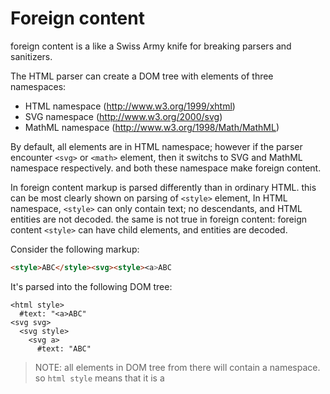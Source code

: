 # Foreign content

foreign content is a like a Swiss Army knife for breaking parsers and sanitizers.

The HTML parser can create a DOM tree with elements of three namespaces:

- HTML namespace (http://www.w3.org/1999/xhtml)
- SVG namespace (http://www.w3.org/2000/svg)
- MathML namespace (http://www.w3.org/1998/Math/MathML)

By default, all elements are in HTML namespace; however if the parser encounter `<svg>` or `<math>` element, then it switchs to SVG and MathML namespace respectively. and both these namespace make foreign content.

In foreign content markup is parsed differently than in ordinary HTML. this can be most clearly shown on parsing of `<style>` element, In HTML namespace, `<style>` can only contain text; no descendants, and HTML entities are not decoded. the same is not true in foreign content: foreign content `<style>` can have child elements, and entities are decoded.

Consider the following markup:

```html
<style>ABC</style><svg><style><a>ABC
```

It's parsed into the following DOM tree:

```example
<html style>
  #text: "<a>ABC"
<svg svg>
  <svg style>
    <svg a>
      #text: "ABC"
```

> NOTE: all elements in DOM tree from there will contain a namespace. so `html style` means that it is a <style> element in HTML namespace.

Moving on, it may be tempting to make a certain observation. That is: if we are inside `svg` or `math` namespace, there all element will be these namespace too. but this is not true, There are certain elements in HTML spec called _MathML text integration points and HTML integration point_. and the children of these elements have HTML namespace.

```html
<math>
  <style></style>
  <mtext><style></style></mtext
></math>
```

It's parsed into the following DOM tree:

```example
<math math>
  <math style>
    <math mtext>
      <html style>
```

Note the style element in `mtext` is in HTML namespace. and this is because `mtext` is **MathML text integration points** and makes the parser switch namespaces.

MathML text integration points are:

- math mi
- math mo
- math mn
- math ms

HTML integration points are:

- math annotation-xml if it has attribute called encoding whose value is equal to either text/html or application/xhtml+xml
- svg foreignObject
- svg desc
- svg title

The HTML specification says that children of MathML text integration points are by default in HTML namespace with two exceptions: `mglyph` and `malignmark` and this only happens if they are a direct child of MathML text integration points

```html
<math>
  <mtext>
    <mglyph></mglyph>
    <a><mglyph></mglyph></a></mtext
></math>
```

into:

```example
<math math>
<math mtext>
  <math mglyph>
  <html a>
    <html mglyph>
```

Notice that `mglyph` that is a direct child of `mtext` is in MathML namespace, while the one that is child of `a` element is in HTML namespace.

## Rules of thumb for determine element's namespace

- Current element is in the namespace of its parent unless conditions from the points below are met.
- If current element is `<svg>` or `<math>` and parent is HTML namespace, then current element is in these namespace respectively.
- If parent of current element is an HTML integration point, then current element is in HTML namespace unless it's `<svg>` or `<math>`.
- If parent of current element is a MathML integration point, then current element is in HTML namespace unless it's `<svg>` `<math>` `<mglyph>` `<malignmark>`
- If current element is one of `<b>` `<big>` `<blockquote>` `<body>` `<br>` `<center>` `<code>` `<dd>` `<div>` `<dl>` `<dt>` `<em>` `<embed>` `<h1> - <h6>` `<head>` `<hr>` `<i>`, `<img>`, `<li>`, `<listing>`, `<menu>`, `<meta>`, `<nobr>`, `<ol>`, `<p>`, `<pre>`, `<ruby>`, `<s>`, `<small>`, `<span>`, `<strong>`, `<strike>`, `<sub>`, `<sup>`, `<table>`, `<tt>`, `<u>`, `<ul>`, `<var>` or `<font>` with color, face or size attributes defined, then all element on the stack are closed until a MathML text integration point, HTML integration point or element in HTML namespace is seen. then, the current element is also in HTML namespace.

```html
<form><math><mtext></form><form><malignmark><style></math><img src onerror=alert(1)>
```

keypoint is parse this DOM will exist nest `<form>` cause `<malignmark>` is not the direct child of the MathML integration point, so that children of `<mtext>` will in HTML namespace, so `<img ...` will be text of `<style>`. But, when this DOM tree serializing to `innerHTML` the nest `<form>` will not create (cause form cannot nested), so `<malignmark>` will be direct child of `<mtext>` and its in Math namespace include all children of it. _Now, the magic happens here, the `<style>` in math namespace is foreign content which can have child element_.
